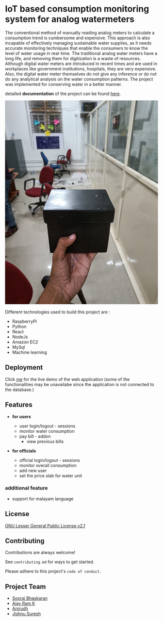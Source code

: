 
# IoT based consumption monitoring system for analog watermeters

<p text-align="justify">
The conventional method of manually reading analog meters to calculate a consumption trend is cumbersome and expensive. This approach is also incapable of effectively managing sustainable water supplies, as it needs accurate monitoring techniques that enable the consumers to know the level of water usage in real-time. The traditional analog water meters have a long life, and removing them for digitization is a waste of resources.
<br/>
Although digital water meters are introduced in recent times and are used in workplaces like government institutions, hospitals, they are very expensive. Also, the digital water meter themselves do not give any inference or do not do any analytical analysis on the water consumption patterns. The project was implemented for conserving water in a better manner.
</p>

detailed **documentation** of the project can be found [here](https://lonebots.github.io/water-meter-project/).

<img src="https://github.com/lonebots/water-meter-project/blob/master/documentation/casing.jpg" alt = "water-meter-monitoring-device">

Different technologies used to build this project are :
 - RaspberryPi
 - Python
 - React
 - NodeJs
 - Amazon EC2
 - MySql
 - Machine learning



## Deployment

Click [me](https://lonebots.github.io/water-meter-project/) for the live demo of the web application (some of the functionalities may be unavailabe since the application is not connected to the database.)
## Features

- **for users**  
  - user login/logout - sessions
  - monitor water consumption
  - pay bill - addon
    -  view previous bills


- **for officials**
  - official login/logout - sessions
  - monitor overall consumption
  - add new user 
  - set the price slab for water unit 

### additional feature
  - support for malayam language

## License

[GNU Lesser General Public License v2.1](https://github.com/lonebots/water-meter-project/blob/main/LICENSE)


## Contributing

Contributions are always welcome!

See `contributing.md` for ways to get started.

Please adhere to this project's `code of conduct`.


## Project Team
- [Sooraj Bhaskaran](https://github.com/soorajbhskrn)
- [Ajay Ram K](https://github.com/ajayrmk)
- [Anirudh](https://github.com/Anirudhkv)
- [Jishnu Suresh](https://www.github.com/lonebots)

